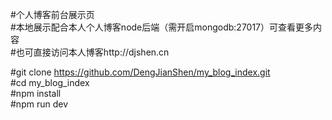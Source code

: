#个人博客前台展示页  
#本地展示配合本人个人博客node后端（需开启mongodb:27017）可查看更多内容  
#也可直接访问本人博客http://djshen.cn  

#git clone https://github.com/DengJianShen/my_blog_index.git  
#cd my_blog_index  
#npm install  
#npm run dev  